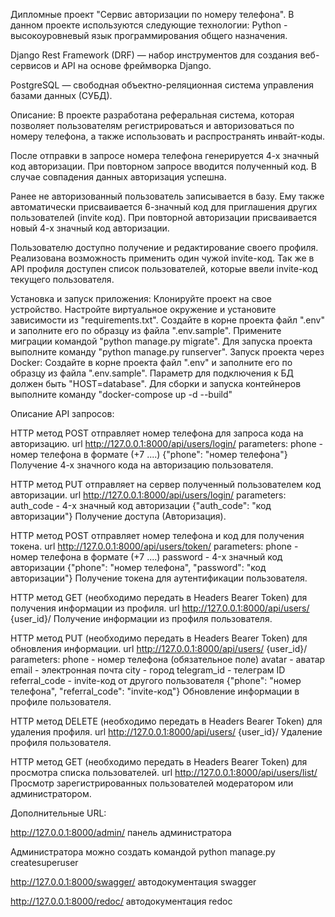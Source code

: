 Дипломные проект "Сервис авторизации по номеру телефона".
В данном проекте используются следующие технологии:
Python - высокоуровневый язык программирования общего назначения.

Django Rest Framework (DRF) — набор инструментов для создания веб-сервисов и API на основе фреймворка Django.

PostgreSQL — свободная объектно-реляционная система управления базами данных (СУБД).

Описание:
В проекте разработана реферальная система, которая позволяет пользователям регистрироваться и авторизоваться по номеру телефона,
а также использовать и распространять инвайт-коды.

После отправки в запросе номера телефона генерируется 4-х значный код авторизации.
При повторном запросе вводится полученный код. В случае совпадения данных авторизация успешна.

Ранее не авторизованный пользователь записывается в базу. Ему также автоматически присваивается 6-значный код для приглашения других пользователей (invite код).
При повторной авторизации присваивается новый 4-х значный код авторизации.

Пользователю доступно получение и редактирование своего профиля. Реализована возможность применить один чужой invite-код.
Так же в API профиля доступен список пользователей, которые ввели invite-код текущего пользователя.

Установка и запуск приложения:
Клонируйте проект на свое устройство.
Настройте виртуальное окружение и установите зависимости из "requirements.txt".
Создайте в корне проекта файл ".env" и заполните его по образцу из файла ".env.sample".
Примените миграции командой "python manage.py migrate".
Для запуска проекта выполните команду "python manage.py runserver".
Запуск проекта через Docker:
Создайте в корне проекта файл ".env" и заполните его по образцу из файла ".env.sample". Параметр для подключения к БД должен быть "HOST=database".
Для сборки и запуска контейнеров выполните команду "docker-compose up -d --build"

Описание API запросов:

HTTP метод POST отправляет номер телефона для запроса кода на авторизацию.
url http://127.0.0.1:8000/api/users/login/
parameters:
phone - номер телефона в формате (+7 ....)
{"phone": "номер телефона"}
Получение 4-х значного кода на авторизацию пользователя.

HTTP метод PUT отправляет на сервер полученный пользователем код авторизации.
url http://127.0.0.1:8000/api/users/login/
parameters:
auth_code - 4-х значный код авторизации
{"auth_code": "код авторизации"}
Получение доступа (Авторизация).

HTTP метод POST отправляет номер телефона и код для получения токена.
url http://127.0.0.1:8000/api/users/token/
parameters:
phone - номер телефона в формате (+7 ....)
password - 4-х значный код авторизации
{"phone": "номер телефона", "password": "код авторизации"}
Получение токена для аутентификации пользователя.

HTTP метод GET (необходимо передать в Headers Bearer Token) для получения информации из профиля.
url http://127.0.0.1:8000/api/users/ {user_id}/
Получение информации из профиля пользователя.

HTTP метод PUT (необходимо передать в Headers Bearer Token) для обновления информации.
url http://127.0.0.1:8000/api/users/ {user_id}/
parameters:
phone - номер телефона (обязательное поле)
avatar - аватар
email - электронная почта
city - город
telegram_id - телеграм ID
referral_code - invite-код от другого пользователя
{"phone": "номер телефона", "referral_code": "invite-код"}
Обновление информации в профиле пользователя.

HTTP метод DELETE (необходимо передать в Headers Bearer Token) для удаления профиля.
url http://127.0.0.1:8000/api/users/ {user_id}/
Удаление профиля пользователя.

HTTP метод GET (необходимо передать в Headers Bearer Token) для просмотра списка пользователей.
url http://127.0.0.1:8000/api/users/list/
Просмотр зарегистрированных пользователей модератором или администратором.

Дополнительные URL:

http://127.0.0.1:8000/admin/ панель администратора

Администратора можно создать командой python manage.py createsuperuser

http://127.0.0.1:8000/swagger/ автодокументация swagger

http://127.0.0.1:8000/redoc/ автодокументация redoc